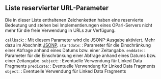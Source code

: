 Liste reservierter URL-Parameter
--------------------------------

Die in dieser Liste enthaltenen Zeichenketten haben eine reservierte Bedeutung
und stehen bei Implementierungen eines OParl-Servers nicht mehr für die
freie Verwendung in URLs zur Verfügung.

`callback`:
:    Mit diesem Parameter wird die JSONP-Ausgabe aktiviert. Mehr dazu im
     Abschnitt [JSONP](#jsonp).
`startdate`:
:    Parameter für die Einschränkung einer Abfrage anhand eines Datums bzw.
     einer Zeitangabe.
`enddate`:
:    Parameter für die Einschränkung einer Abfrage anhand eines Datums bzw.
     einer Zeitangabe.
`subject`:
:    Eventuelle Verwendung für Linked Data Fragments
`predicate`:
:    Eventuelle Verwendung für Linked Data Fragments
`object`:
:    Eventuelle Verwendung für Linked Data Fragments

